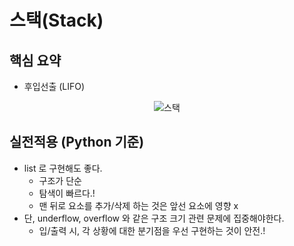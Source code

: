 # 스택(Stack)

## 핵심 요약

- 후입선출 (LIFO)

<div align="center">

![스택](https://github.com/KAKA-kw/Algorithm-challenge/assets/50646145/4b1ce7fc-8920-4307-8ee5-1841f9e69bfc)

</div>

## 실전적용 (Python 기준)

- list 로 구현해도 좋다.
  - 구조가 단순
  - 탐색이 빠르다.!
  - 맨 뒤로 요소를 추가/삭제 하는 것은 앞선 요소에 영향 x
- 단, underflow, overflow 와 같은 구조 크기 관련 문제에 집중해야한다.
  - 입/출력 시, 각 상황에 대한 분기점을 우선 구현하는 것이 안전.!
